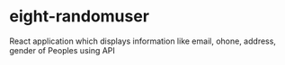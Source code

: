 # eight-randomuser
 React application which displays information like email, ohone, address, gender of Peoples using API
